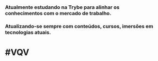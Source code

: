 ### Atualmente estudando na **Trybe** para alinhar os conhecimentos com o mercado de trabalho.
### Atualizando-se sempre com conteúdos, cursos, imersões em tecnologias atuais.

# #VQV

<!--
**LucasPedroso/LucasPedroso** is a ✨ _special_ ✨ repository because its `README.md` (this file) appears on your GitHub profile.

Here are some ideas to get you started:

- 🔭 I’m currently working on ...
- 🌱 I’m currently learning ...
- 👯 I’m looking to collaborate on ...
- 🤔 I’m looking for help with ...
- 💬 Ask me about ...
- 📫 How to reach me: ...
- 😄 Pronouns: ...
- ⚡ Fun fact: ...
-->
